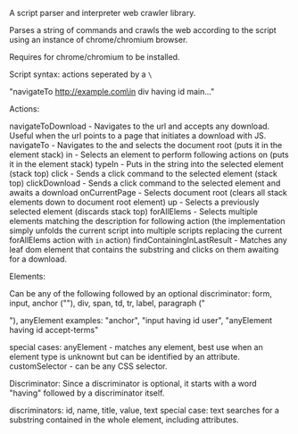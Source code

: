 A script parser and interpreter web crawler library.

Parses a string of commands and crawls the web according to the script using an instance of chrome/chromium browser.

Requires for chrome/chromium to be installed.

Script syntax: actions seperated by a `\`

"navigateTo http://example.com\in div having id main\..."

Actions:

navigateToDownload <url>    - Navigates to the url and accepts any download. Useful when the url points to a page that initiates a download with JS.
navigateTo <url>            - Navigates to the <url> and selects the document root (puts it in the element stack)
in <element>                - Selects an element to perform following actions on (puts it in the element stack)
typeIn <text>               - Puts in the <text> string into the selected element (stack top)
click                       - Sends a click command to the selected element (stack top)
clickDownload               - Sends a click command to the selected element and awaits a download
onCurrentPage               - Selects document root (clears all stack elements down to document root element)
up                          - Selects a previously selected element (discards stack top)
forAllElems <element>       - Selects multiple elements matching the <element> description for following action
    (the implementation simply unfolds the current script into multiple scripts replacing the current forAllElems action with `in` action)
findContainingInLastResult <text> - Matches any leaf dom element that contains the <text> substring and clicks on them awaiting for a download.

Elements:

Can be any of the following followed by an optional discriminator:
form, input, anchor ("<a>"), div, span, td, tr, label, paragraph ("<p>"), anyElement
examples:
"anchor", "input having id user", "anyElement having id accept-terms"

special cases:
    anyElement - matches any element, best use when an element type is unknownt but can be identified by an attribute.
    customSelector <value> - <value> can be any CSS selector.

Discriminator: Since a discriminator is optional, it starts with a word "having" followed by a discriminator itself.

discriminators: id, name, title, value, text
special case: text searches for a substring contained in the whole element, including attributes.